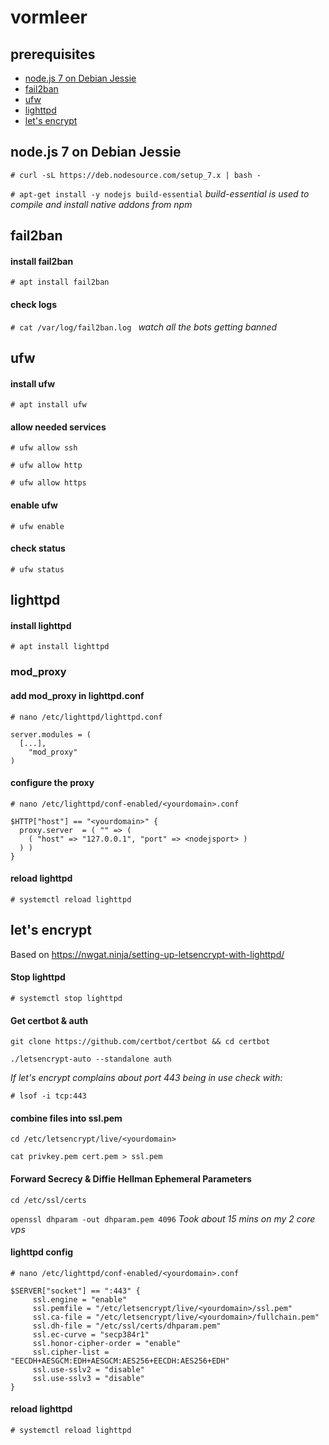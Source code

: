 # vormleer
## prerequisites
* [node.js 7 on Debian Jessie](#nodejs-7-on-debian-jessie)
* [fail2ban](#fail2ban)
* [ufw](#ufw)
* [lighttpd](#lighttpd)
* [let's encrypt](#lets-encrypt)



## node.js 7 on Debian Jessie

`# curl -sL https://deb.nodesource.com/setup_7.x | bash -`

`# apt-get install -y nodejs build-essential` *build-essential is used to compile and install native addons from npm*


## fail2ban

#### install fail2ban

`# apt install fail2ban`

#### check logs
`# cat /var/log/fail2ban.log `
*watch all the bots getting banned*


## ufw

#### install ufw

`# apt install ufw`

#### allow needed services

`# ufw allow ssh`

`# ufw allow http`

`# ufw allow https`

#### enable ufw

`# ufw enable`

#### check status

`# ufw status`



## lighttpd

#### install lighttpd

`# apt install lighttpd`

### mod_proxy

#### add mod_proxy in lighttpd.conf

`# nano /etc/lighttpd/lighttpd.conf`

```
server.modules = (
  [...],
	"mod_proxy"
)

```

#### configure the proxy

`# nano /etc/lighttpd/conf-enabled/<yourdomain>.conf`

```
$HTTP["host"] == "<yourdomain>" {
  proxy.server  = ( "" => (
    ( "host" => "127.0.0.1", "port" => <nodejsport> )
  ) )
}
```

#### reload lighttpd

`# systemctl reload lighttpd`


## let's encrypt
Based on https://nwgat.ninja/setting-up-letsencrypt-with-lighttpd/

#### Stop lighttpd

`# systemctl stop lighttpd`

#### Get certbot & auth 

`git clone https://github.com/certbot/certbot && cd certbot`

`./letsencrypt-auto --standalone auth`

*If let's encrypt complains about port 443 being in use check with:*

`# lsof -i tcp:443`

#### combine files into ssl.pem

`cd /etc/letsencrypt/live/<yourdomain>`

`cat privkey.pem cert.pem > ssl.pem`

#### Forward Secrecy & Diffie Hellman Ephemeral Parameters

`cd /etc/ssl/certs`

`openssl dhparam -out dhparam.pem 4096`
*Took about 15 mins on my 2 core vps*

#### lighttpd config

`# nano /etc/lighttpd/conf-enabled/<yourdomain>.conf`

```
$SERVER["socket"] == ":443" {
     ssl.engine = "enable"
     ssl.pemfile = "/etc/letsencrypt/live/<yourdomain>/ssl.pem"
     ssl.ca-file = "/etc/letsencrypt/live/<yourdomain>/fullchain.pem"
     ssl.dh-file = "/etc/ssl/certs/dhparam.pem"
     ssl.ec-curve = "secp384r1"
     ssl.honor-cipher-order = "enable"
     ssl.cipher-list = "EECDH+AESGCM:EDH+AESGCM:AES256+EECDH:AES256+EDH"
     ssl.use-sslv2 = "disable"
     ssl.use-sslv3 = "disable"
}
```

#### reload lighttpd

`# systemctl reload lighttpd`
